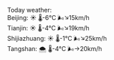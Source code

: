 Today weather:  
Beijing: ☀️   🌡️-6°C 🌬️↘15km/h  
Tianjin: ☀️   🌡️-4°C 🌬️↘19km/h  
Shijiazhuang: ☀️   🌡️-1°C 🌬️↘25km/h  
Tangshan: 🌨  🌡️-4°C 🌬️→20km/h  
